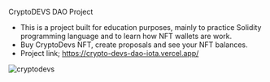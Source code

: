 CryptoDEVS DAO Project
- This is a project built for education purposes, mainly to practice Solidity programming language
  and to learn how NFT wallets are work.
- Buy CryptoDevs NFT, create proposals and see your NFT balances.
- Project link;
https://crypto-devs-dao-iota.vercel.app/

![cryptodevs](https://github.com/xlr8nur/cryptoDevs-DAO/assets/97341887/7c5dc262-3555-4014-886d-a2953494f2bd)

